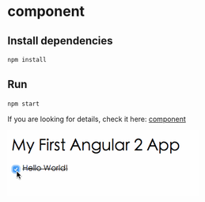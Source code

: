 component
============================

## Install dependencies ##

```bash
npm install
```

## Run ##

```bash
npm start
```

If you are looking for details, check it here: [component](https://segmentfault.com/a/1190000004942003)


![](./docs/preview.gif)
